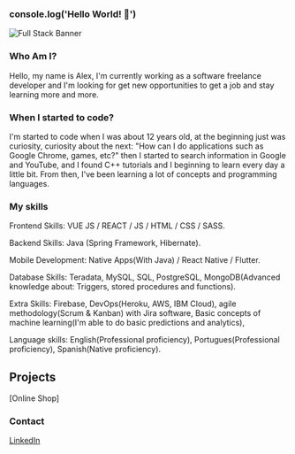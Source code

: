 ### console.log('Hello World! 👋')

![Full Stack Banner](https://metricoidtech.com/wp-content/uploads/2019/03/banner-meanstack-background.png)

### Who Am I?
Hello, my name is Alex, I'm currently working as a software freelance developer and I'm looking for get new opportunities to get a job and stay learning more and more.

### When I started to code?
I'm started to code when I was about 12 years old, at the beginning just was curiosity, curiosity about the next: "How can I do applications such as Google Chrome, games, etc?" then I started to search information in Google and YouTube, and I found C++ tutorials and I beginning to learn every day a little bit.
From then, I've been learning a lot of concepts and programming languages.

### My skills
Frontend Skills: VUE JS / REACT / JS / HTML / CSS / SASS.

Backend Skills: Java (Spring Framework, Hibernate).

Mobile Development: Native Apps(With Java) / React Native / Flutter.

Database Skills: Teradata, MySQL, SQL, PostgreSQL, MongoDB(Advanced knowledge about: Triggers, stored procedures and functions).

Extra Skills: Firebase, DevOps(Heroku, AWS, IBM Cloud), agile methodology(Scrum & Kanban) with Jira software, Basic concepts of machine learning(I'm able to do basic predictions and analytics),

Language skills: English(Professional proficiency), Portugues(Professional proficiency), Spanish(Native proficiency).

## Projects

[Online Shop]


### Contact

[LinkedIn](https://www.linkedin.com/in/alex-gabriel-peiretti-vega-73312a191/)
